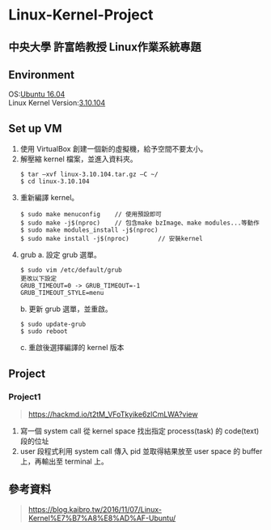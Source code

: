 # Linux-Kernel-Project
中央大學 許富皓教授 Linux作業系統專題
---------------------------------------
## Environment
OS:[Ubuntu 16.04](https://releases.ubuntu.com/16.04/?_ga=2.247640007.1301183573.1726571101-1581265748.1726571101)
<br>
Linux Kernel Version:[3.10.104](https://mirrors.edge.kernel.org/pub/linux/kernel/v3.0/linux-3.10.104.tar.gz)

## Set up VM
1. 使用 VirtualBox 創建一個新的虛擬機，給予空間不要太小。
2. 解壓縮 kernel 檔案，並進入資料夾。
   ```
   $ tar –xvf linux-3.10.104.tar.gz –C ~/
   $ cd linux-3.10.104
   ```
3. 重新編譯 kernel。
   ```
   $ sudo make menuconfig    // 使用預設即可
   $ sudo make -j$(nproc)    // 包含make bzImage、make modules...等動作
   $ sudo make modules_install -j$(nproc) 
   $ sudo make install -j$(nproc)        // 安裝kernel
   ```
4. grub
   a. 設定 grub 選單。
   ```
   $ sudo vim /etc/default/grub
   更改以下設定
   GRUB_TIMEOUT=0 -> GRUB_TIMEOUT=-1
   GRUB_TIMEOUT_STYLE=menu
   ```
   b. 更新 grub 選單，並重啟。
   ```
   $ sudo update-grub
   $ sudo reboot
   ```
   c. 重啟後選擇編譯的 kernel 版本

## Project
### Project1
>https://hackmd.io/t2tM_VFoTkyike6zlCmLWA?view
1. 寫一個 system call 從 kernel space 找出指定 process(task) 的 code(text) 段的位址
2. user 段程式利用 system call 傳入 pid 並取得結果放至 user space 的 buffer 上，再輸出至 terminal 上。

## 參考資料
>https://blog.kaibro.tw/2016/11/07/Linux-Kernel%E7%B7%A8%E8%AD%AF-Ubuntu/

